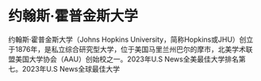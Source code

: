# 约翰斯·霍普金斯大学

约翰斯·霍普金斯大学（Johns Hopkins University，简称Hopkins或JHU）创立于1876年，是私立综合研究型大学，位于美国马里兰州巴尔的摩市，北美学术联盟美国大学协会（AAU）创始校之一。2023年U.S News全美最佳大学排名第七。2023年U.S News全球最佳大学